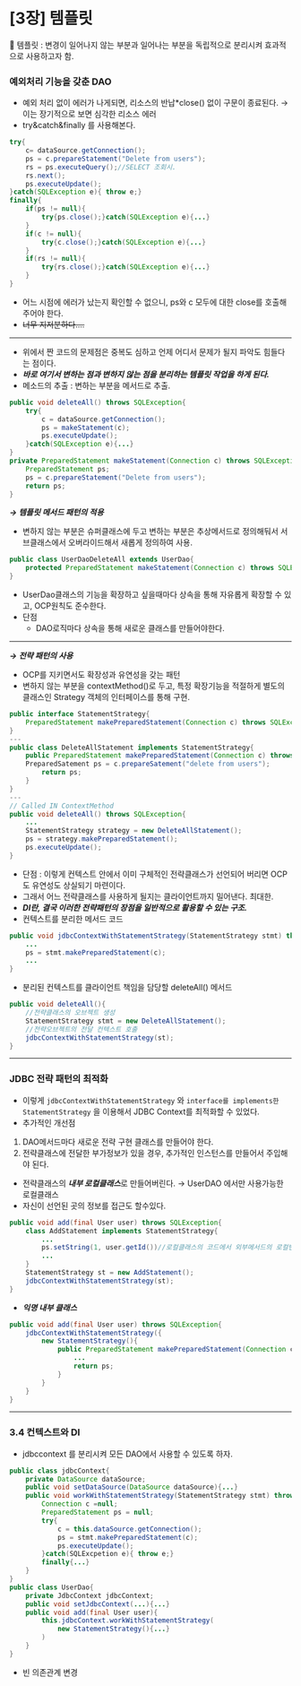 # [3장] 템플릿

<aside>
📌 템플릿 : 변경이 일어나지 않는 부분과 일어나는 부분을 독립적으로 분리시켜 효과적으로 사용하고자 함.

</aside>

### 예외처리 기능을 갖춘 DAO

- 예외 처리 없이 에러가 나게되면, 리소스의 반납*close() 없이 구문이 종료된다.
→ 이는 장기적으로 보면 심각한 리소스 에러
- try&catch&finally 를 사용해본다.

```java
try{
	c= dataSource.getConnection();
	ps = c.prepareStatement("Delete from users");
	rs = ps.executeQuery();//SELECT 조회시.
	rs.next();
	ps.executeUpdate();
}catch(SQLException e){ throw e;}
finally{
	if(ps != null){
		try{ps.close();}catch(SQLException e){...}
	}
	if(c != null){
		try{c.close();}catch(SQLException e){...}
	}
	if(rs != null){
		try{rs.close();}catch(SQLException e){...}
	}
}
```

- 어느 시점에 에러가 났는지 확인할 수 없으니, ps와 c 모두에 대한 close를 호출해주어야 한다.
- ~~너무 지저분하다….~~

---

- 위에서 짠 코드의 문제점은 중복도 심하고 언제 어디서 문제가 될지 파악도 힘들다는 점이다.
- ***바로 여기서 변하는 점과 변하지 않는 점을 분리하는 템플릿 작업을 하게 된다.***
- 메소드의 추출 : 변하는 부분을 메서드로 추출.

```java
public void deleteAll() throws SQLException{
	try{
		c = dataSource.getConnection();
		ps = makeStatement(c);
		ps.executeUpdate();
	}catch(SQLException e){...}
}
private PreparedStatement makeStatement(Connection c) throws SQLException{
	PreparedStatement ps;
	ps = c.prepareStatement("Delete from users");
	return ps;
}
```

***→ 템플릿 메서드 패턴의 적용***

- 변하지 않는 부분은 슈퍼클래스에 두고 변하는 부분은 추상메서드로 정의해둬서 서브클래스에서 오버라이드해서 새롭게 정의하여 사용.

```java
public class UserDaoDeleteAll extends UserDao{
	protected PreparedStatement makeStatement(Connection c) throws SQLException{...}
}
```

- UserDao클래스의 기능을 확장하고 싶을때마다 상속을 통해 자유롭게 확장할 수 있고, OCP원칙도 준수한다.
- 단점
    - DAO로직마다 상속을 통해 새로운 클래스를 만들어야한다.

---

***→ 전략 패턴의 사용***

- OCP를 지키면서도 확장성과 유연성을 갖는 패턴
- 변하지 않는 부분을 contextMethod()로 두고, 특정 확장기능을 적절하게 별도의 클래스인 Strategy 객체의 인터페이스를 통해 구현.

```java
public interface StatementStrategy{
	PreparedStatement makePreparedStatement(Connection c) throws SQLException;
}
---
public class DeleteAllStatement implements StatementStrategy{
	public PreparedStatement makePreparedStatement(Connection c) throws SQLException{
	PreparedSatement ps = c.prepareSatement("delete from users");	
		return ps;
	}
}
---
// Called IN ContextMethod 
public void deleteAll() throws SQLException{
	...
	StatementStrategy strategy = new DeleteAllStatement();
	ps = strategy.makePreparedStatement();
	ps.executeUpdate();
}
```

- 단점 :  이렇게 컨텍스트 안에서 이미 구체적인 전략클래스가 선언되어 버리면 OCP도 유연성도 상실되기 마련이다.
- 그래서 어느 전략클래스를 사용하게 될지는 클라이언트까지 밀어낸다. 최대한.
- ***DI란, 결국 이러한 전략패턴의 장점을 일반적으로 활용할 수 있는 구조.***
- 컨텍스트를 분리한 메서드 코드

```java
public void jdbcContextWithStatementStrategy(StatementStrategy stmt) throws SQLException{
	...
	ps = stmt.makePreparedStatement(c);
	...
}
```

- 분리된 컨텍스트를 클라이언트 책임을 담당할 deleteAll() 메서드

```java
public void deleteAll(){
	//전략클래스의 오브젝트 생성
	StatementStrategy stmt = new DeleteAllStatement();
	//전략오브젝트의 전달 컨텍스트 호출
	jdbcContextWithStatementStrategy(st);
}
```

---

### JDBC 전략 패턴의 최적화

- 이렇게 `jdbcContextWithStatementStrategy` 와 `interface를 implements한 StatementStrategy` 을 이용해서 JDBC Context를 최적화할 수 있었다.
- 추가적인 개선점
1. DAO메서드마다 새로운 전략 구현 클래스를 만들어야 한다.
2. 전략클래스에 전달한 부가정보가 있을 경우, 추가적인 인스턴스를 만들어서 주입해야 된다.
- 전략클래스의 ***내부 로컬클래스***로 만들어버린다. → UserDAO 에서만 사용가능한 로컬클래스
- 자신이 선언된 곳의 정보를 접근도 할수있다.

```java
public void add(final User user) throws SQLException{
	class AddStatement implements StatementStrategy{
		...
		ps.setString(1, user.getId())//로컬클래스의 코드에서 외부메서드의 로컬변수에 직접 접근가능
		...
	}
	StatementStrategy st = new AddStatement();
	jdbcContextWithStatementStrategy(st);
}
```

- ***익명 내부 클래스***

```java
public void add(final User user) throws SQLException{
	jdbcContextWithStatementStrategy({
		new StatementStrategy(){
			public PreparedStatement makePreparedStatement(Connection c) throws SQLException{
				...
				return ps;
			}
		}
	}
}
```

---

### 3.4 컨텍스트와 DI

- jdbccontext 를 분리시켜 모든 DAO에서 사용할 수 있도록 하자.

```java
public class jdbcContext{
	private DataSource dataSource;
	public void setDataSource(DataSource dataSource){...}
	public void workWithStatementStrategy(StatementStrategy stmt) throws SQLExcetion{
		Connection c =null;
		PreparedStatement ps = null;
		try{
			c = this.dataSource.getConnection();
			ps = stmt.makePreparedStatement(c);
			ps.executeUpdate();
		}catch(SQLExcpetion e){ throw e;}
		finally{...}
	}
}
public class UserDao{
	private JdbcContext jdbcContext;
	public void setJdbcContext(...){...}
	public void add(final User user){
		this.jdbcContext.workWithStatementStrategy(
			new StatementStrategy(){...}
		)
	}
}
```

- 빈 의존관계 변경